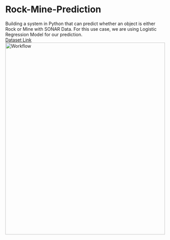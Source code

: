 # Rock-Mine-Prediction
Building a system in Python that can predict whether an object is either Rock or Mine with SONAR Data. For this use case, we are using Logistic Regression Model for our prediction.
<br>
<a href="https://drive.google.com/file/d/1pQxtljlNVh0DHYg-Ye7dtpDTlFceHVfa/view">Dataset Link</a>
<br>
<img src="../SONAR.jpg" alt="Workflow" width="500" height="600">
